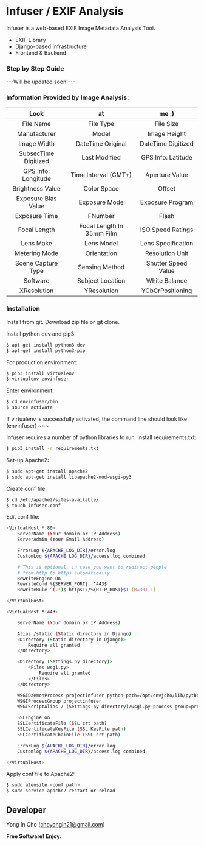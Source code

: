 # Infuser / EXIF Analysis


Infuser is a web-based EXIF Image Metadata Analysis Tool. 

  - EXIF Library
  - Django-based Infrastructure
  - Frontend & Backend

### Step by Step Guide

---Will be updated soon!---

### Information Provided by Image Analysis:

|     Look       | at |   me  :)  |
|  :----:     |   :----:    |    :---:      |
| File Name     | File Type      | File Size   |
| Manufacturer   | Model     | Image Height  |
| Image Width   | DateTime Original   | DateTime Digitized |
| SubsecTime Digitized  | Last Modified    | GPS Info: Latitude  |
| GPS Info: Longitude  | Time Interval (GMT+)    | Aperture Value  |
| Brightness Value   | Color Space  | Offset  |
| Exposure Bias Value  | Exposure Mode   | Exposure Program  |
| Exposure Time   | FNumber   | Flash  |
| Focal Length  | Focal Length In 35mm Film   | ISO Speed Ratings  |
| Lens Make  | Lens Model   | Lens Specification |
| Metering Mode  | Orientation   | Resolution Unit |
| Scene Capture Type   | Sensing Method   | Shutter Speed Value  |
| Software  | Subject Location  | White Balance  |
| XResolution  | YResolution   | YCbCrPositioning  |


### Installation

Install from git. Download zip file or git clone.

Install python dev and pip3:
```sh
$ apt-get install python3-dev
$ apt-get install python3-pip
```

For production environment: 
```sh
$ pip3 install virtualenv
$ virtualenv envinfuser
```

Enter environment:
```sh
$ cd envinfuser/bin
$ source activate
```

If virtualenv is successfully activated, the command line should look like (envinfuser) ~~~

Infuser requires a number of python libraries to run. Install requirements.txt:
```sh
$ pip3 install -r requirements.txt
```

Set-up Apache2:
```sh
$ sudo apt-get install apache2
$ sudo apt-get install libapache2-mod-wsgi-py3
```
Create conf file:
```sh
$ cd /etc/apache2/sites-available/
$ touch infuser.conf
```
Edit conf file:
```sh
<VirtualHost *:80>
    ServerName (Your domain or IP Address)
    ServerAdmin (Your Email Address)

    ErrorLog ${APACHE_LOG_DIR}/error.log
    CustomLog ${APACHE_LOG_DIR}/access.log combined

    # This is optional, in case you want to redirect people
    # from http to https automatically.
    RewriteEngine On
    RewriteCond %{SERVER_PORT} !^443$
    RewriteRule ^(.*)$ https://%{HTTP_HOST}$1 [R=301,L]

</VirtualHost>

<VirtualHost *:443>

    ServerName (Your domain or IP Address)

    Alias /static (Static directory in Django)
    <Directory (Static directory in Django)>
        Require all granted
    </Directory>

    <Directory (Settings.py directory)>
        <Files wsgi.py>
            Require all granted
        </Files>
    </Directory>

    WSGIDaemonProcess projectinfuser python-path=/opt/envjcho/lib/python3.6/site-packages
    WSGIProcessGroup projectinfuser
    WSGIScriptAlias / (Settings.py directory)/wsgi.py process-group=projectinfuser

    SSLEngine on
    SSLCertificateFile (SSL crt path)
    SSLCertificateKeyFile (SSL KeyFile path)
    SSLCertificateChainFile (SSL crt path)

    ErrorLog ${APACHE_LOG_DIR}/error.log
    Customlog ${APACHE_LOG_DIR}/access.log combined

</VirtualHost>
```

Apply conf file to Apache2:
```sh
$ sudo a2ensite <conf path>
$ sudo service apache2 restart or reload
```


Developer
----

Yong In Cho (choyongin21@gmail.com)



**Free Software! Enjoy.**
